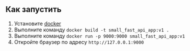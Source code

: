 ## Как запустить   
1. Установите [docker](https://docs.docker.com/engine/install/)
2. Выполните команду `docker build -t small_fast_api_app:v1 .`
3. Выполните команду `docker run -p 9000:9000 small_fast_api_app:v1`
4. Откройте браузер по адресу `http://127.0.0.1:9000`